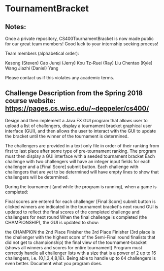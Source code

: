 # TournamentBracket

## Notes:

Once a private repository, CS400TournamentBracket is now made public for our great team members!
Good luck to your internship seeking process!

Team members (alphabetical order):

Kesong (Steven) Cao
Junqi (Jerry) Kou
Tz-Ruei (Ray) Liu
Chentao (Kyle) Wang
Jiazhi (Daniel) Yang

Please contact us if this violates any academic terms.

## Challenge Description from the Spring 2018 course website: https://pages.cs.wisc.edu/~deppeler/cs400/

Design and then implement a Java FX GUI program that allows user to upload a list of challengers, display a tournament bracket graphical user interface (GUI), and then allows the user to interact with the GUI to update the bracket until the winner of the tournament is determined.

The challengers are provided in a text only file in order of their ranking from first to last place after some type of pre-tournament ranking.
The program must then display a GUI interface with a seeded tournament bracket
Each challenge with two challengers will have an integer input fields for each challenger and a [Final Score] submit button.
Each challenge with challengers that are yet to be determined will have empty lines to show that challengers will be determined.

During the tournament (and while the program is running), when a game is completed:

Final scores are entered for each challenger
[Final Score] submit button is clicked
winners are indicated in the tournament bracket's next round
GUI is updated to reflect the final scores of the completed challenge and challengers for next round
When the final challenge is completed (the CHAMPIONSHIP), the GUI is updated to show:

the CHAMPION
the 2nd Place Finisher
the 3rd Place Finisher (3rd place is the challenger with the highest score of the Semi-Final round finalists that did not get to championship)
the final view of the tournament-bracket (shows all winners and scores for entire tournament)
Program must correctly handle all challenger lists with a size that is a power of 2 up to 16 challengers, i.e. {0,1,2,4,8,16}.  Being able to handle up to 64 challengers is even better.  Document what you program does.
